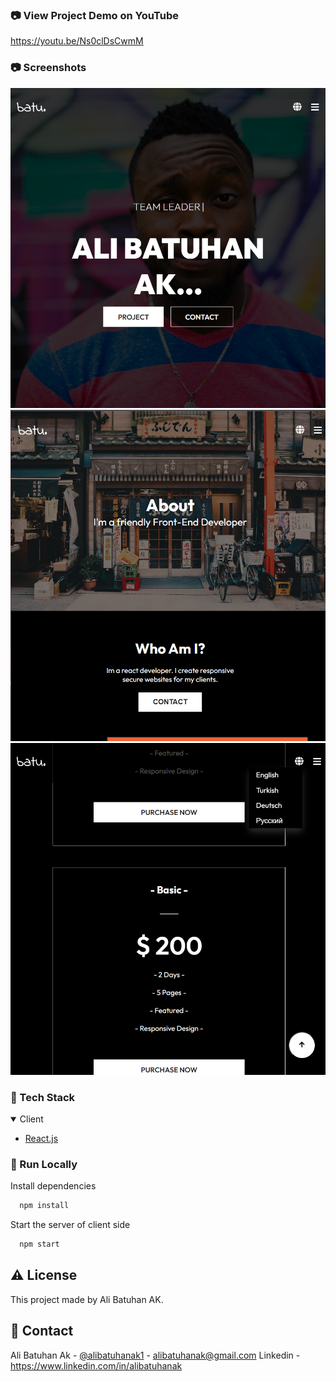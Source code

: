 ### :camera: View Project Demo on YouTube
https://youtu.be/Ns0clDsCwmM

### :camera: Screenshots

<div align="center">
 <img src="https://github.com/alibatuhanak/REACT-Responsive_Portfolio/blob/main/images/1.png" alt="img"/>
 <img src="https://github.com/alibatuhanak/REACT-Responsive_Portfolio/blob/main/images/2.png" alt="img"/>
 <img src="https://github.com/alibatuhanak/REACT-Responsive_Portfolio/blob/main/images/3.png" alt="img"/>
</div>

### :space_invader: Tech Stack

<details open>
  <summary>Client</summary>
  <ul>
    <li><a href="https://reactjs.org/">React.js</a></li>

  </ul>
</details>

### :running: Run Locally

Install dependencies

```bash
  npm install
```

Start the server of client side

```bash
  npm start
```

## :warning: License

This project made by Ali Batuhan AK.

## :handshake: Contact

Ali Batuhan Ak - [@alibatuhanak1](https://twitter.com/alibatuhanak1) - alibatuhanak@gmail.com
Linkedin - https://www.linkedin.com/in/alibatuhanak
